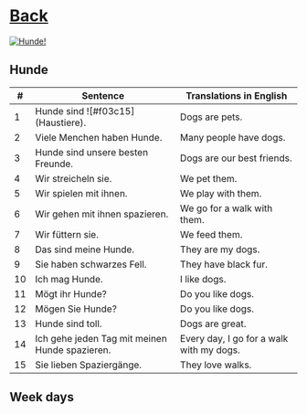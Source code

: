 # [Back](../a1/README.md)

<a href="https://www.youtube.com/watch?v=https://www.youtube.com/watch?v=FGFz08E8vVs&list=PL5QyCnFPRx0GxaFjdAVkx7K9TfEklY4sg&index=12" target="_blank">
    <img src="http://i3.ytimg.com/vi/FGFz08E8vVs/maxresdefault.jpg" 
    alt="Hunde!"/></a>

## Hunde

<table>
 <thead>
  <tr>
   <th>#</th>
   <th>Sentence</th>
   <th>Translations in English</th>
  </tr>
 </thead>
 <tbody>
  <tr>
   <td>1</td>
   <td>Hunde sind ![#f03c15](Haustiere).</td>
   <td>Dogs are pets.</td>
  </tr>
  <tr>
   <td>2</td>
   <td>Viele Menchen haben Hunde.</td>
   <td>Many people have dogs.</td>
  </tr>
  <tr>
   <td>3</td>
   <td>Hunde sind unsere besten Freunde.</td>
   <td>Dogs are our best friends.</td>
  </tr>
  <tr>
   <td>4</td>
   <td>Wir streicheln sie.</td>
   <td>We pet them.</td>
  </tr>
  <tr>
   <td>5</td>
   <td>Wir spielen mit ihnen.</td>
   <td>We play with them.</td>
  </tr>
  <tr>
   <td>6</td>
   <td>Wir gehen mit ihnen spazieren.</td>
   <td>We go for a walk with them.</td>
  </tr>
  <tr>
   <td>7</td>
   <td>Wir füttern sie.</td>
   <td>We feed them.</td>
  </tr>
  <tr>
   <td>8</td>
   <td>Das sind meine Hunde.</td>
   <td>They are my dogs.</td>
  </tr>
  <tr>
   <td>9</td>
   <td>Sie haben schwarzes Fell.</td>
   <td>They have black fur.</td>
  </tr>
  <tr>
   <td>10</td>
   <td>Ich mag Hunde.</td>
   <td>I like dogs.</td>
  </tr>
  <tr>
   <td>11</td>
   <td>Mögt ihr Hunde?</td>
   <td>Do you like dogs.</td>
  </tr>
  <tr>
   <td>12</td>
   <td>Mögen Sie Hunde?</td>
   <td>Do you like dogs.</td>
  </tr>
  <tr>
   <td>13</td>
   <td>Hunde sind toll.</td>
   <td>Dogs are great.</td>
  </tr>
  <tr>
   <td>14</td>
   <td>Ich gehe jeden Tag mit meinen Hunde spazieren.</td>
   <td>Every day, I go for a walk with my dogs.</td>
  </tr>
  <tr>
   <td>15</td>
   <td>Sie lieben Spaziergänge.</td>
   <td>They love walks.</td>
  </tr>
 </tbody>
</table>

## Week days
